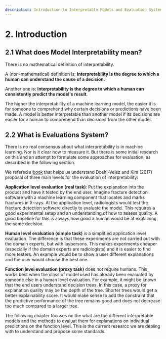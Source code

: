 ```yaml
---
description: Introduction to Interpretable Models and Evaluation Systems
---
```


# 2. Introduction

## 2.1 What does Model Interpretability mean?

There is no mathematical definition of interpretability. 

A \(non-mathematical\) definition is: **Interpretability is the degree to which a human can understand the cause of a decision.** 

Another one is: **Interpretability is the degree to which a human can consistently predict the model's result**. 

The higher the interpretability of a machine learning model, the easier it is for someone to comprehend why certain decisions or predictions have been made. A model is better interpretable than another model if its decisions are easier for a human to comprehend than decisions from the other model.

## 2.2 What is Evaluations System?

There is no real consensus about what interpretability is in machine learning. Nor is it clear how to measure it. But there is some initial research on this and an attempt to formulate some approaches for evaluation, as described in the following section.

We refered a [book](https://christophm.github.io/interpretable-ml-book/evaluation-of-interpretability.html) that helps us understand Doshi-Velez and Kim \(2017\) proposal of three main levels for the evaluation of interpretability:

**Application level evaluation \(real task\)**: Put the explanation into the product and have it tested by the end user. Imagine fracture detection software with a machine learning component that locates and marks fractures in X-rays. At the application level, radiologists would test the fracture detection software directly to evaluate the model. This requires a good experimental setup and an understanding of how to assess quality. A good baseline for this is always how good a human would be at explaining the same decision.

**Human level evaluation \(simple task\)** is a simplified application level evaluation. The difference is that these experiments are not carried out with the domain experts, but with laypersons. This makes experiments cheaper \(especially if the domain experts are radiologists\) and it is easier to find more testers. An example would be to show a user different explanations and the user would choose the best one.

**Function level evaluation \(proxy task\)** does not require humans. This works best when the class of model used has already been evaluated by someone else in a human level evaluation. For example, it might be known that the end users understand decision trees. In this case, a proxy for explanation quality may be the depth of the tree. Shorter trees would get a better explainability score. It would make sense to add the constraint that the predictive performance of the tree remains good and does not decrease too much compared to a larger tree.

The following chapter focuses on the what are the different interpretable models and the methods to evaluat them for explanations on individual predictions on the function level. This is the current researcc we are dealing with to understand and propose some standards.

